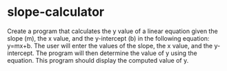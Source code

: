 # slope-calculator
Create a program that calculates the y value of a linear equation given the slope (m), the x value,
and the y-intercept (b) in the following equation: y=mx+b. The user will enter the values of the
slope, the x value, and the y-intercept. The program will then determine the value of y using the
equation. This program should display the computed value of y. 
